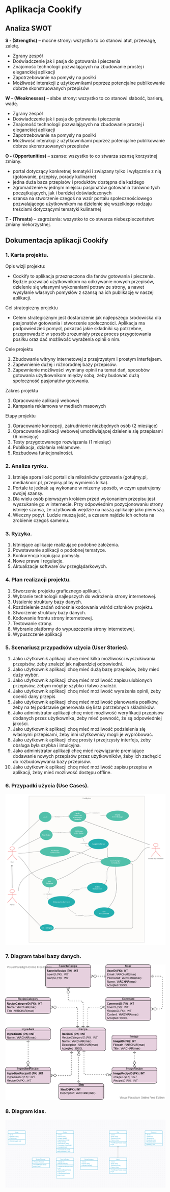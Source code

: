 # Aplikacja Cookify

## Analiza SWOT

**S - (Strengths)** – mocne strony: wszystko to co stanowi atut, przewagę, zaletę.

 - Zgrany zespół
 - Doświadczenie jak i pasja do gotowania i pieczenia
 - Znajomość technologii pozwalających na zbudowanie prostej i eleganckiej aplikacji
 - Zapotrzebowanie na pomysły na posiłki
 - Możliwość interakcji z użytkownikami poprzez potencjalne publikowanie dobrze skonstruowanych przepisów

**W - (Weaknesses)** – słabe strony: wszystko to co stanowi słabość, barierę, wadę.

 - Zgrany zespół
 - Doświadczenie jak i pasja do gotowania i pieczenia 
 - Znajomość technologii pozwalających na zbudowanie prostej i eleganckiej aplikacji
 - Zapotrzebowanie na pomysły na posiłki
 - Możliwość interakcji z użytkownikami poprzez potencjalne publikowanie dobrze skonstruowanych
   przepisów

**O - (Opportunities)** – szanse: wszystko to co stwarza szansę korzystnej zmiany.

 - portal dotyczący konkretnej tematyki i związany tylko i wyłącznie z nią (gotowanie, przepisy, porady kulinarne)
 - jedna duża baza przepisów i produktów dostępna dla każdego
 - zgromadzenie w jednym miejscu pasjonatów gotowania zarówno tych początkujących, jak i bardziej doświadczonych
 - szansa na stworzenie czegoś na wzór portalu społecznościowego pozwalającego użytkownikom na dzielenie się wszelkiego rodzaju treściami dotyczącymi tematyki kulinarnej

**T - (Threats)** – zagrożenia: wszystko to co stwarza niebezpieczeństwo zmiany niekorzystnej.

## Dokumentacja aplikacji Cookify

### 1. Karta projektu.

Opis wizji projektu:
   - Cookify to aplikacja przeznaczona dla fanów gotowania i pieczenia. Będzie pozwalać użytkownikom na odkrywanie nowych przepisów, dzielenie się własnymi wykonaniami potraw ze strony, a nawet wysyłanie własnych pomysłów z szansą na ich publikację w naszej aplikacji.

Cel strategiczny projektu
   - Celem strategicznym jest dostarczenie jak najlepszego środowiska dla pasjonatów gotowania i stworzenie społeczności. Aplikacja ma podpowiedzieć pomysł, pokazać jakie składniki są potrzebne, przeprowadzić w sposób zrozumiały przez proces przygotowania posiłku oraz dać możliwość wyrażenia opinii o nim.

Cele projektu
 1.   Zbudowanie witryny internetowej z przejrzystym i prostym interfejsem.
 2.   Zapewnienie dużej i różnorodnej bazy przepisów.
 3.   Zapewnienie możliwości wymiany opinii na temat dań, sposobów gotowania użytkownikom między sobą, żeby budować dużą społeczność pasjonatów gotowania.


Zakres projektu
 1.   Opracowanie aplikacji webowej 
 2.   Kampania reklamowa w mediach masowych

Etapy projektu
 1.   Opracowanie koncepcji, zatrudnienie niezbędnych osób (2 miesiące)
 2.   Opracowanie aplikacji webowej umożliwiającej dzielenie się przepisami (6 miesięcy)
 3.   Testy przygotowanego rozwiązania (1 miesiąc)
 4.   Publikacja, działania reklamowe.
 5.   Rozbudowa funkcjonalności.

### 2. Analiza rynku.

1. Istnieje spora ilość portali dla miłośników gotowania (gotujmy.pl, mediaknorr.pl, przepisy.pl by wymienić kilka).
2. Portale te jednak są wykonane w mizerny sposób, w czym upatrujemy swojej szansy.
3. Dla wielu osób pierwszym krokiem przed wykonaniem przepisu jest wyszukanie go w internecie. Przy odpowiednim pozycjonowaniu strony istnieje szansa, że użytkownik wejdzie na naszą aplikacje jako pierwszą.
4. Wieczny popyt. Ludzie muszą jeść, a czasem najdzie ich ochota na zrobienie czegoś samemu.

### 3. Ryzyka.

1. Istniejące aplikacje realizujące podobne założenia.
2. Powstawanie aplikacji o podobnej tematyce.
3. Konkurencja kopiująca pomysły.
4. Nowe prawa i regulacje.
5. Aktualizacje software`ów przeglądarkowych.

### 4. Plan realizacji projektu.
1. Stworzenie projektu graficznego aplikacji.
2. Wybranie technologii najlepszych do wdrożenia strony internetowej.
3. Ustalenie struktury bazy danych.
4. Rozdzielenie zadań odnośnie kodowania wśród członków projektu.
5. Stworzenie struktury bazy danych.
6. Kodowanie frontu strony internetowej.
7. Testowanie strony.
8. Wybranie platformy do wypuszczenia strony internetowej.
9. Wypuszczenie aplikacji

### 5. Scenariusz przypadków użycia (User Stories).
    
1. Jako użytkownik aplikacji chcę mieć kilka możliwości wyszukiwania przepisów, żeby znaleźć jak najbardziej odpowiedni.
2. Jako użytkownik aplikacji chcę mieć dużą bazę przepisów, żeby mieć duży wybór.
3. Jako użytkownik aplikacji chcę mieć możliwość zapisu ulubionych przepisów, żebym mógł je szybko i łatwo znaleźć.
4. Jako użytkownik aplikacji chcę mieć możliwość wyrażenia opinii, żeby ocenić dany przepis
5. Jako użytkownik aplikacji chcę mieć możliwość planowania posiłków, żeby na tej podstawie generowała się lista potrzebnych składników. 
6. Jako administrator aplikacji chcę mieć możliwość weryfikacji przepisów dodanych przez użytkownika, żeby mieć pewność, że są odpowiedniej jakości.
7. Jako użytkownik aplikacji chcę mieć możliwość podzielenia się własnymi przepisami, żeby inni użytkownicy mogli je wypróbować.
8. Jako użytkownik aplikacji chcę prosty i przejrzysty interfejs, żeby obsługa była szybka i intuicyjna.
9. Jako administrator aplikacji chcę mieć rozwiązanie premiujące dodawanie nowych przepisów przez użytkowników, żeby ich zachęcić do rozbudowywania bazy przepisów. 
10. Jako użytkownik aplikacji chcę mieć możliwość zapisu przepisu w aplikacji, żeby mieć możliwość dostępu offline. 

### 6. Przypadki użycia (Use Cases).
![Diagram przypadków użycia](./diagram-przypadkow-uzycia.png)
### 7. Diagram tabel bazy danych.
![Diagram tabel bazy danych](./diagram-bazy-danych.png)
### 8. Diagram klas.
![Diagram klas](./diagram-klas.png)
